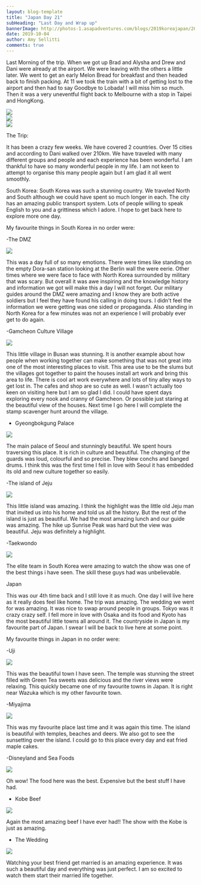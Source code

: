```yaml
---
layout: blog-template
title: "Japan Day 21"
subHeading: "Last Day and Wrap up"
bannerImage: http://photos-1.asapadventures.com/blogs/2019koreajapan/2019-10-03/IMG_20191004_094901.jpg_compressed.JPEG
date: 2019-10-04
author: Amy Sellitti
comments: true
---
```


Last Morning of the trip. When we got up Brad and Alysha and Drew and Dani were already at the airport. We were leaving with the others a little later. We went to get an early Melon Bread for breakfast and then headed back to finish packing. At 11 we took the train with a bit of getting lost to the airport and then had to say Goodbye to Lobada! I will miss him so much. Then it was a very uneventful flight back to Melbourne with a stop in Taipei and HongKong.

<div class="center-image"><img src="http://photos-1.asapadventures.com/blogs/2019koreajapan/2019-10-03/IMG_20191004_094901.jpg_compressed.JPEG"/></div>
<div class="center-image"><img src="http://photos-1.asapadventures.com/blogs/2019koreajapan/2019-10-03/IMG_20191004_144013.jpg_compressed.JPEG"/></div>
<div class="center-image"><img src="http://photos-1.asapadventures.com/blogs/2019koreajapan/2019-10-03/IMG_20191004_180625.jpg_compressed.JPEG"/></div>

The Trip:

It has been a crazy few weeks. We have covered 2 countries. Over 15 cities and according to Dani walked over 210km. We have traveled with many different groups and people and each experience has been wonderful. I am thankful to have so many wonderful people in my life. I am not keen to attempt to organise this many people again but I am glad it all went smoothly.

South Korea:
South Korea was such a stunning country. We traveled North and South although we could have spent so much longer in each. The city has an amazing public transport system. Lots of people willing to speak English to you and a grittiness which I adore. I hope to get back here to explore more one day.

My favourite things in South Korea in no order were:

-The DMZ

<div class="center-image"><img src="http://photos-1.asapadventures.com/blogs/2019koreajapan/2019-10-03/20190920103100_IMG_1516-COLLAGE.jpg"/></div>

This was a day full of so many emotions. There were times like standing on the empty Dora-san station looking at the Berlin wall the were eerie. Other times where we were face to face with North Korea surrounded by military that was scary. But overall it was awe inspiring and the knowledge history and information we got will make this a day I will not forget. Our military guides around the DMZ were amazing and I know they are both active soldiers but I feel they have found his calling in doing tours. I didn't feel the information we were getting was one sided or propaganda. Also standing in North Korea for a few minutes was not an experience I will probably ever get to do again.

-Gamcheon Culture Village

<div class="center-image"><img src="http://photos-1.asapadventures.com/blogs/2019koreajapan/2019-10-03/20190916173813_IMG_0856-COLLAGE.jpg"/></div>

This little village in Busan was stunning. It is another example about how people when working together can make something that was not great into one of the most interesting places to visit. This area use to be the slums but the villages got together to paint the houses install art work and bring this area to life. There is cool art work everywhere and lots of tiny alley ways to get lost in. The cafes and shop are so cute as well. I wasn't actually too keen on visiting here but I am so glad I did. I could have spent days exploring every nook and cranny of Gamcheon. Or possible just staring at the beautiful view of the houses. Next time I go here I will complete the stamp scavenger hunt around the village.

- Gyeongbokgung Palace
<div class="center-image"><img src="http://photos-1.asapadventures.com/blogs/2019koreajapan/2019-10-03/IMG_0181-COLLAGE.jpg"/></div>

The main palace of Seoul and stunningly beautiful. We spent hours traversing this place. It is rich in culture and beautiful. The changing of the guards was loud, colourful and so precise. They blew conchs and banged drums. I think this was the first time I fell in love with Seoul it has embedded its old and new culture together so easily.

-The island of Jeju

<div class="center-image"><img src="http://photos-1.asapadventures.com/blogs/2019koreajapan/2019-10-03/20190918113046_IMG_1285-COLLAGE.jpg"/></div>

This little island was amazing. I think the highlight was the little old Jeju man that invited us into his home and told us all the history. But the rest of the island is just as beautiful. We had the most amazing lunch and our guide was amazing. The hike up Sunrise Peak was hard but the view was beautiful. Jeju was definitely a highlight.

-Taekwondo

<div class="center-image"><img src="http://photos-1.asapadventures.com/blogs/2019koreajapan/2019-10-03/IMG_0471-COLLAGE.jpg"/></div>

The elite team in South Korea were amazing to watch the show was one of the best things i have seen. The skill these guys had was unbelievable.

Japan

This was our 4th time back and I still love it as much. One day I will live here as it really does feel like home. The trip was amazing. The wedding we went for was amazing. It was nice to swap around people in groups. Tokyo was it crazy crazy self. I fell more in love with Osaka and its food and Kyoto has the most beautiful little towns all around it. The countryside in Japan is my favourite part of Japan. I swear I will be back to live here at some point.

My favourite things in Japan in no order were:

-Uji

<div class="center-image"><img src="http://photos-1.asapadventures.com/blogs/2019koreajapan/2019-10-03/IMG_1744-COLLAGE.jpg blogs/2019koreajapan/2019-10-03/IMG_0471-COLLAGE.jpg"/></div>

This was the beautiful town I have seen. The temple was stunning the street filled with Green Tea sweets was delicious and the river views were relaxing. This quickly became one of my favourite towns in Japan. It is right near Wazuka which is my other favourite town.

-Miyajima

<div class="center-image"><img src="http://photos-1.asapadventures.com/blogs/2019koreajapan/2019-10-03/IMG_2038-COLLAGE.jpg"/></div>

This was my favourite place last time and it was again this time. The island is beautiful with temples, beaches and deers. We also got to see the sunsetting over the island. I could go to this place every day and eat fried maple cakes.

-Disneyland and Sea Foods

<div class="center-image"><img src="http://photos-1.asapadventures.com/blogs/2019koreajapan/2019-10-03/IMG_20190930_143203-COLLAGE.jpg"/></div>

Oh wow! The food here was the best. Expensive but the best stuff I have had.

- Kobe Beef

<div class="center-image"><img src="http://photos-1.asapadventures.com/blogs/2019koreajapan/2019-10-03/IMG_2507-COLLAGE.jpg"/></div>

Again the most amazing beef I have ever had!! The show with the Kobe is just as amazing.

- The Wedding

<div class="center-image"><img src="http://photos-1.asapadventures.com/blogs/2019koreajapan/2019-10-03/IMG_20190925_144839_1-COLLAGE.jpg"/></div>

Watching your best friend get married is an amazing experience. It was such a beautiful day and everything was just perfect. I am so excited to watch them start their married life together.
